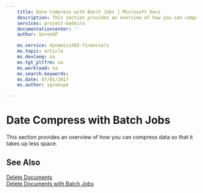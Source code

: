 ```yaml
---
    title: Date Compress with Batch Jobs | Microsoft Docs
    description: This section provides an overview of how you can compress data so that it takes up less space.
    services: project-madeira
    documentationcenter: ''
    author: SorenGP

    ms.service: dynamics365-financials
    ms.topic: article
    ms.devlang: na
    ms.tgt_pltfrm: na
    ms.workload: na
    ms.search.keywords:
    ms.date: 07/01/2017
    ms.author: sgroespe

---
```

# Date Compress with Batch Jobs
This section provides an overview of how you can compress data so that it takes up less space.  
  
## See Also  
 [Delete Documents](../delete-documents.md)   
 [Delete Documents with Batch Jobs](../delete-documents-with-batch-jobs.md)